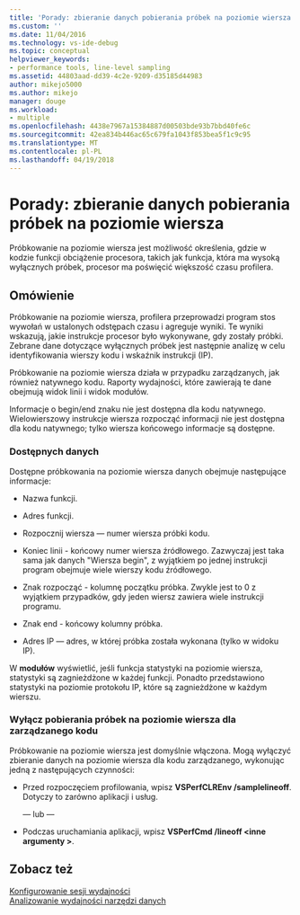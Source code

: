 ```yaml
---
title: 'Porady: zbieranie danych pobierania próbek na poziomie wiersza | Dokumentacja firmy Microsoft'
ms.custom: ''
ms.date: 11/04/2016
ms.technology: vs-ide-debug
ms.topic: conceptual
helpviewer_keywords:
- performance tools, line-level sampling
ms.assetid: 44803aad-dd39-4c2e-9209-d35185d44983
author: mikejo5000
ms.author: mikejo
manager: douge
ms.workload:
- multiple
ms.openlocfilehash: 4438e7967a15384887d00503bde93b7bbd40fe6c
ms.sourcegitcommit: 42ea834b446ac65c679fa1043f853bea5f1c9c95
ms.translationtype: MT
ms.contentlocale: pl-PL
ms.lasthandoff: 04/19/2018
---
```

# <a name="how-to-collect-line-level-sampling-data"></a>Porady: zbieranie danych pobierania próbek na poziomie wiersza
Próbkowanie na poziomie wiersza jest możliwość określenia, gdzie w kodzie funkcji obciążenie procesora, takich jak funkcja, która ma wysoką wyłącznych próbek, procesor ma poświęcić większość czasu profilera.  
  
## <a name="overview"></a>Omówienie  
 Próbkowanie na poziomie wiersza, profilera przeprowadzi program stos wywołań w ustalonych odstępach czasu i agreguje wyniki. Te wyniki wskazują, jakie instrukcje procesor było wykonywane, gdy zostały próbki. Zebrane dane dotyczące wyłącznych próbek jest następnie analizę w celu identyfikowania wierszy kodu i wskaźnik instrukcji (IP).  
  
 Próbkowanie na poziomie wiersza działa w przypadku zarządzanych, jak również natywnego kodu. Raporty wydajności, które zawierają te dane obejmują widok linii i widok modułów.  
  
 Informacje o begin/end znaku nie jest dostępna dla kodu natywnego. Wielowierszowy instrukcje wiersza rozpocząć informacji nie jest dostępna dla kodu natywnego; tylko wiersza końcowego informacje są dostępne.  
  
### <a name="available-data"></a>Dostępnych danych  
 Dostępne próbkowania na poziomie wiersza danych obejmuje następujące informacje:  
  
-   Nazwa funkcji.  
  
-   Adres funkcji.  
  
-   Rozpocznij wiersza — numer wiersza próbki kodu.  
  
-   Koniec linii - końcowy numer wiersza źródłowego. Zazwyczaj jest taka sama jak danych "Wiersza begin", z wyjątkiem po jednej instrukcji program obejmuje wiele wierszy kodu źródłowego.  
  
-   Znak rozpocząć - kolumnę początku próbka. Zwykle jest to 0 z wyjątkiem przypadków, gdy jeden wiersz zawiera wiele instrukcji programu.  
  
-   Znak end - końcowy kolumny próbka.  
  
-   Adres IP — adres, w której próbka została wykonana (tylko w widoku IP).  
  
 W **modułów** wyświetlić, jeśli funkcja statystyki na poziomie wiersza, statystyki są zagnieżdżone w każdej funkcji. Ponadto przedstawiono statystyki na poziomie protokołu IP, które są zagnieżdżone w każdym wierszu.  
  
### <a name="turn-off-line-level-sampling-for-managed-code"></a>Wyłącz pobierania próbek na poziomie wiersza dla zarządzanego kodu  
 Próbkowanie na poziomie wiersza jest domyślnie włączona. Mogą wyłączyć zbieranie danych na poziomie wiersza dla kodu zarządzanego, wykonując jedną z następujących czynności:  
  
-   Przed rozpoczęciem profilowania, wpisz **VSPerfCLREnv /samplelineoff**. Dotyczy to zarówno aplikacji i usług.  
  
     — lub —  
  
-   Podczas uruchamiania aplikacji, wpisz **VSPerfCmd /lineoff \<inne argumenty >**.  
  
## <a name="see-also"></a>Zobacz też  
 [Konfigurowanie sesji wydajności](../profiling/configuring-performance-sessions.md)   
 [Analizowanie wydajności narzędzi danych](../profiling/analyzing-performance-tools-data.md)